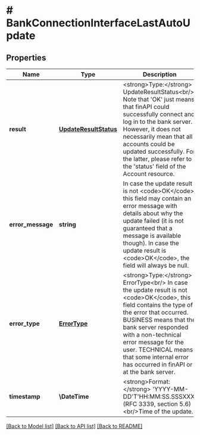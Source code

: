 # # BankConnectionInterfaceLastAutoUpdate

## Properties

Name | Type | Description | Notes
------------ | ------------- | ------------- | -------------
**result** | [**UpdateResultStatus**](UpdateResultStatus.md) | &lt;strong&gt;Type:&lt;/strong&gt; UpdateResultStatus&lt;br/&gt; Note that &#39;OK&#39; just means that finAPI could successfully connect and log in to the bank server. However, it does not necessarily mean that all accounts could be updated successfully. For the latter, please refer to the &#39;status&#39; field of the Account resource. |
**error_message** | **string** | In case the update result is not &lt;code&gt;OK&lt;/code&gt;, this field may contain an error message with details about why the update failed (it is not guaranteed that a message is available though). In case the update result is &lt;code&gt;OK&lt;/code&gt;, the field will always be null. | [optional]
**error_type** | [**ErrorType**](ErrorType.md) | &lt;strong&gt;Type:&lt;/strong&gt; ErrorType&lt;br/&gt; In case the update result is not &lt;code&gt;OK&lt;/code&gt;, this field contains the type of the error that occurred. BUSINESS means that the bank server responded with a non-technical error message for the user. TECHNICAL means that some internal error has occurred in finAPI or at the bank server. | [optional]
**timestamp** | **\DateTime** | &lt;strong&gt;Format:&lt;/strong&gt; &#39;YYYY-MM-DD&#39;T&#39;HH:MM:SS.SSSXXX&#39; (RFC 3339, section 5.6)&lt;br/&gt;Time of the update. |

[[Back to Model list]](../../README.md#models) [[Back to API list]](../../README.md#endpoints) [[Back to README]](../../README.md)
